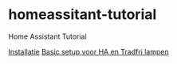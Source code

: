 # homeassitant-tutorial
Home Assistant Tutorial


 [Installatie](docs/install.md)
 [Basic setup voor HA en Tradfri lampen](docs/tradfri.md) 